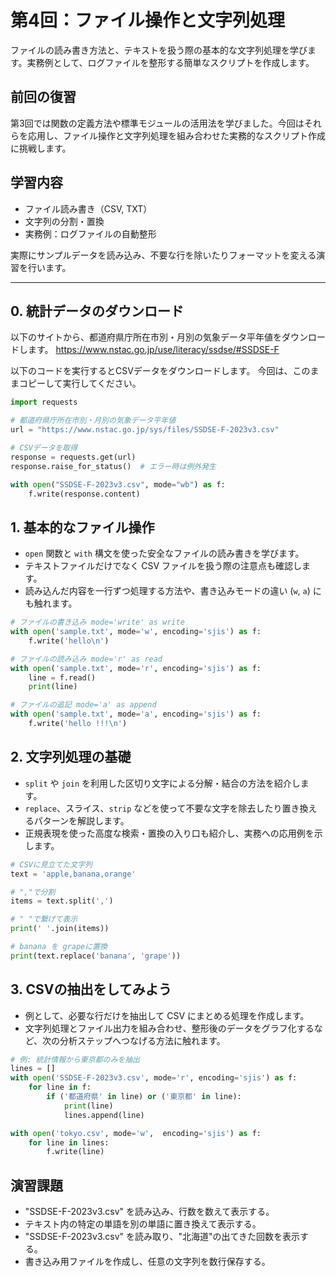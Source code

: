 # 第4回：ファイル操作と文字列処理

ファイルの読み書き方法と、テキストを扱う際の基本的な文字列処理を学びます。実務例として、ログファイルを整形する簡単なスクリプトを作成します。

## 前回の復習

第3回では関数の定義方法や標準モジュールの活用法を学びました。今回はそれらを応用し、ファイル操作と文字列処理を組み合わせた実務的なスクリプト作成に挑戦します。

## 学習内容

- ファイル読み書き（CSV, TXT）
- 文字列の分割・置換
- 実務例：ログファイルの自動整形

実際にサンプルデータを読み込み、不要な行を除いたりフォーマットを変える演習を行います。

---

## 0. 統計データのダウンロード

以下のサイトから、都道府県庁所在市別・月別の気象データ平年値をダウンロードします。
https://www.nstac.go.jp/use/literacy/ssdse/#SSDSE-F

以下のコードを実行するとCSVデータをダウンロードします。
今回は、このままコピーして実行してください。

```python
import requests

# 都道府県庁所在市別・月別の気象データ平年値
url = "https://www.nstac.go.jp/sys/files/SSDSE-F-2023v3.csv"

# CSVデータを取得
response = requests.get(url)
response.raise_for_status()  # エラー時は例外発生

with open("SSDSE-F-2023v3.csv", mode="wb") as f:
    f.write(response.content)
```

## 1. 基本的なファイル操作

- `open` 関数と `with` 構文を使った安全なファイルの読み書きを学びます。
- テキストファイルだけでなく CSV ファイルを扱う際の注意点も確認します。
- 読み込んだ内容を一行ずつ処理する方法や、書き込みモードの違い (`w`, `a`) にも触れます。

```python
# ファイルの書き込み mode='write' as write
with open('sample.txt', mode='w', encoding='sjis') as f:
    f.write('hello\n')

# ファイルの読み込み mode='r' as read
with open('sample.txt', mode='r', encoding='sjis') as f:
    line = f.read()
    print(line)

# ファイルの追記 mode='a' as append
with open('sample.txt', mode='a', encoding='sjis') as f:
    f.write('hello !!!\n')
```

## 2. 文字列処理の基礎

- `split` や `join` を利用した区切り文字による分解・結合の方法を紹介します。
- `replace`、スライス、`strip` などを使って不要な文字を除去したり置き換えるパターンを解説します。
- 正規表現を使った高度な検索・置換の入り口も紹介し、実務への応用例を示します。

```python
# CSVに見立てた文字列
text = 'apple,banana,orange'

# ","で分割
items = text.split(',')

# " "で繋げて表示
print(' '.join(items))

# banana を grapeに置換
print(text.replace('banana', 'grape'))
```

## 3. CSVの抽出をしてみよう

- 例として、必要な行だけを抽出して CSV にまとめる処理を作成します。
- 文字列処理とファイル出力を組み合わせ、整形後のデータをグラフ化するなど、次の分析ステップへつなげる方法に触れます。

```python
# 例: 統計情報から東京都のみを抽出
lines = []
with open('SSDSE-F-2023v3.csv', mode='r', encoding='sjis') as f:
    for line in f:
        if ('都道府県' in line) or ('東京都' in line):
            print(line)
            lines.append(line)

with open('tokyo.csv', mode='w',  encoding='sjis') as f:
    for line in lines:
        f.write(line)
```

## 演習課題

- "SSDSE-F-2023v3.csv" を読み込み、行数を数えて表示する。
- テキスト内の特定の単語を別の単語に置き換えて表示する。
- "SSDSE-F-2023v3.csv" を読み取り、"北海道"の出てきた回数を表示する。
- 書き込み用ファイルを作成し、任意の文字列を数行保存する。
